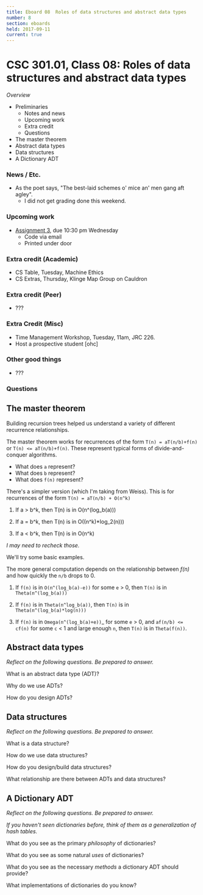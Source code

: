 ```yaml
---
title: Eboard 08  Roles of data structures and abstract data types
number: 8
section: eboards
held: 2017-09-11
current: true
---
```

CSC 301.01, Class 08:  Roles of data structures and abstract data types
=======================================================================

_Overview_

* Preliminaries
    * Notes and news
    * Upcoming work
    * Extra credit
    * Questions
* The master theorem
* Abstract data types
* Data structures
* A Dictionary ADT

### News / Etc.

* As the poet says, "The best-laid schemes o' mice an' men gang aft agley".
    * I did not get grading done this weekend.

### Upcoming work

* [Assignment 3](../assignments/assignment03), due 10:30 pm Wednesday
    * Code via email
    * Printed under door

### Extra credit (Academic)

* CS Table, Tuesday, Machine Ethics
* CS Extras, Thursday, Klinge Map Group on Cauldron

### Extra credit (Peer)

* ???

### Extra Credit (Misc)

* Time Management Workshop, Tuesday, 11am, JRC 226.
* Host a prospective student [ohc]

### Other good things

* ???

### Questions

The master theorem
------------------

Building recursion trees helped us understand a variety of different
recurrence relationships.

The master theorem works for recurrences of the form `T(n) =
aT(n/b)+f(n)` or `T(n) <= aT(n/b)+f(n)`.  These represent typical forms
of divide-and-conquer algorithms.

* What does `a` represent?
* What does `b` represent?
* What does `f(n)` represent?

There's a simpler version (which I'm taking from Weiss).  This is
for recurrences of the form `T(n) = aT(n/b) + O(n^k)`

1. If a > b^k, then T(n) is in O(n^(log_b(a)))

2. If a = b^k, then T(n) is in O((n^k)*log_2(n)))

3. If a < b^k, then T(n) is in O(n^k)

_I may need to recheck those._

We'll try some basic examples.

The more general computation depends on the relationship between _f(n)_ and
how quickly the `n/b` drops to 0.

1. If `f(n)` is in `O(n^(log_b(a)-e))` for some `e` > 0, then
  `T(n)` is in `Theta(n^(log_b(a)))`

2. If `f(n)` is in `Theta(n^log_b(a))`, then
  `T(n)` is in `Theta(n^(log_b(a)*log(n)))`

3. If `f(n)` is in `Omega(n^(log_b(a)+e))`_ for some `e` > 0, and
  `af(n/b) <= cf(n)` for some `c` < 1 and large enough `n`, 
  then `T(n)` is in `Theta(f(n))`.

Abstract data types
-------------------

_Reflect on the following questions.  Be prepared to answer._

What is an abstract data type (ADT)?

Why do we use ADTs?

How do you design ADTs?

Data structures
---------------

_Reflect on the following questions.  Be prepared to answer._

What is a data structure?

How do we use data structures?

How do you design/build data structures?

What relationship are there between ADTs and data structures?

A Dictionary ADT
----------------

_Reflect on the following questions.  Be prepared to answer._

_If you haven't seen dictionaries before, think of them as a
generalization of hash tables._

What do you see as the primary *philosophy* of dictionaries?

What do you see as some natural *uses* of dictionaries?

What do you see as the necessary *methods* a dictionary ADT should provide?

What implementations of dictionaries do you know?

